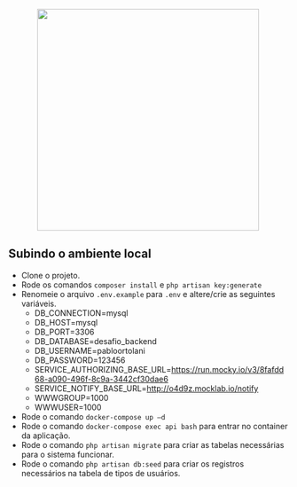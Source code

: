 <p align="center"><a href="https://laravel.com" target="_blank"><img src="https://raw.githubusercontent.com/laravel/art/master/logo-lockup/5%20SVG/2%20CMYK/1%20Full%20Color/laravel-logolockup-cmyk-red.svg" width="400"></a></p>

## Subindo o ambiente local

- Clone o projeto.
- Rode os comandos `composer install` e `php artisan key:generate`
- Renomeie o arquivo `.env.example` para `.env` e altere/crie as seguintes variáveis.
  * DB_CONNECTION=mysql
  * DB_HOST=mysql
  * DB_PORT=3306
  * DB_DATABASE=desafio_backend
  * DB_USERNAME=pabloortolani
  * DB_PASSWORD=123456
  * SERVICE_AUTHORIZING_BASE_URL=https://run.mocky.io/v3/8fafdd68-a090-496f-8c9a-3442cf30dae6
  * SERVICE_NOTIFY_BASE_URL=http://o4d9z.mocklab.io/notify
  * WWWGROUP=1000
  * WWWUSER=1000
- Rode o comando `docker-compose up –d`
- Rode o comando `docker-compose exec api bash` para entrar no container da aplicação.
- Rode o comando `php artisan migrate` para criar as tabelas necessárias para o sistema funcionar.
- Rode o comando `php artisan db:seed` para criar os registros necessários na tabela de tipos de usuários.
